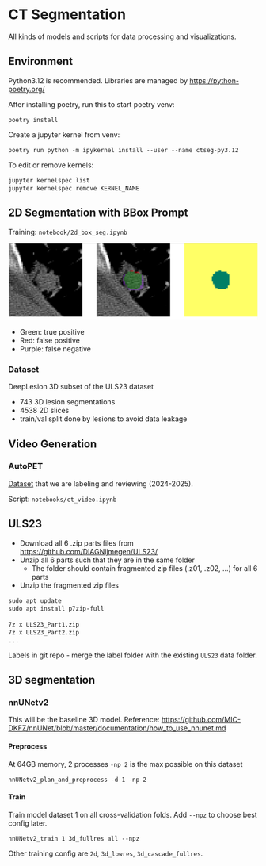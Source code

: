 # CT Segmentation
 All kinds of models and scripts for data processing and visualizations.


## Environment
Python3.12 is recommended. Libraries are managed by https://python-poetry.org/

After installing poetry, run this to start poetry venv:
```commandline
poetry install
```

Create a jupyter kernel from venv:
```commandline
poetry run python -m ipykernel install --user --name ctseg-py3.12
```

To edit or remove kernels:
```commandline
jupyter kernelspec list
jupyter kernelspec remove KERNEL_NAME
```
## 2D Segmentation with BBox Prompt
Training: `notebook/2d_box_seg.ipynb`

![img.png](readme/2d_bbox_prompt_seg.png)
* Green: true positive
* Red: false positive
* Purple: false negative

### Dataset
DeepLesion 3D subset of the ULS23 dataset
* 743 3D lesion segmentations
* 4538 2D slices
* train/val split done by lesions to avoid data leakage


## Video Generation
### AutoPET
[Dataset](https://uppsala.app.box.com/folder/286456299982?s=t33kcqjifp0q23fv2zf0i58sz8njxcd7)
that we are labeling and reviewing (2024-2025).

Script: `notebooks/ct_video.ipynb`

## ULS23
* Download all 6 .zip parts files from https://github.com/DIAGNijmegen/ULS23/
* Unzip all 6 parts such that they are in the same folder 
  * The folder should contain fragmented zip files (.z01, .z02, ...) for all 6 parts
* Unzip the fragmented zip files

```commandline
sudo apt update
sudo apt install p7zip-full

7z x ULS23_Part1.zip
7z x ULS23_Part2.zip
...
```

Labels in git repo - merge the label folder with the existing `ULS23` data folder.

## 3D segmentation
### nnUNetv2
This will be the baseline 3D model. 
Reference: https://github.com/MIC-DKFZ/nnUNet/blob/master/documentation/how_to_use_nnunet.md

#### Preprocess
At 64GB memory, 2 processes `-np 2` is the max possible on this dataset
```commandline
nnUNetv2_plan_and_preprocess -d 1 -np 2
```

#### Train
Train model dataset 1 on all cross-validation folds. Add `--npz` to choose best config later.
```commandline
nnUNetv2_train 1 3d_fullres all --npz
```
Other training config are `2d`, `3d_lowres`, `3d_cascade_fullres`. 



